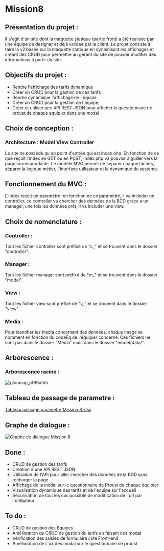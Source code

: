 # Mission8

## Présentation du projet :

Il s'agit d'un site dont la maquette statique (partie front) a été réalisée par une équipe de designer et déjà validée par le client.
Le projet consiste à faire la v2 basée sur la maquette statique en dynamisant les affichages et créant des CRUD pour permettre au gérant du 
site de pouvoir modifier des informations à partir du site.

## Objectifs du projet :

- Rendre l'affichage des tarifs dynamique
- Créer un CRUD pour la gestion de ces tarifs
- Rendre dynamique l'affichage de l'equipe
- Créer un CRUD pour la gestion de l'equipe
- Créer et utiliser une API REST JSON pour afficher le questionnaire de proust de chaque equipier dans une modal

## Choix de conception :

### Architecture : Model View Controller

Le site ne possède qu'un point d'entrée qui est index.php.
En fonction de ce que reçoit l'index en GET ou en POST, index.php va pouvoir aiguiller vers la page correspondante.
Le modèle MVC permet de séparer chaque tâches, séparer la logique métier, l'interface utilisateur et la dynamique du système.

## Fonctionnement du MVC :

L'index reçoit un paramètre, en fonction de ce paramètre, il va includer un controller, ce controller va chercher des données de la BDD
gràce a un manager, une fois les données prêt, il va includer une view.

## Choix de nomenclature :

### Controller : 

Tout les fichier controller sont préfixé de "c_" et se trouvent dans le dossier "controller".

### Manager :

Tout les fichier manager sont préfixé de "m_" et se trouvent dans le dossier "model".

### View :

Tout les fichier view sont préfixé de "v_" et se trouvent dans le dossier "view".

### Media :

Pour identifier les media concernant des données, chaque image se nomment en fonction du codeEq de l'équipier concerné. Ces fichiers ne sont pas
dans le dossier "Media" mais dans le dossier "model/data/".

## Arborescence :

### Arborescence racine :

![gloomap_5f89afdb](https://user-images.githubusercontent.com/69463293/118407536-37a56a00-b692-11eb-91c7-013958488dbe.png)

## Tableau de passage de parametre :

[Tableau passage parametre Mission 8.xlsx](https://github.com/RomainLefranc/Mission8/files/6489729/Tableau.passage.parametre.Mission.8.xlsx)

## Graphe de dialogue :

![Graphe de dialogue Mission 8](https://user-images.githubusercontent.com/69463293/118407801-65d77980-b693-11eb-9caa-c2b3b6e3ab5b.jpg)

## Done :

- CRUD de gestion des tarifs
- Création d'une API REST JSON
- Utilisation de l'API pour aller chercher des données de la BDD sans recharger la page
- Affichage de la modal sur le questionnaire de Proust de chaque équipier
- Visualisation dynamique des tarifs et de l'equipe sur l'accueil
- Sécurisation de tout les cas possible de modification de l'url par l'utilisateur

## To do :

- CRUD de gestion des Equipes
- Amélioration du CRUD de gestion du tarifs en faisant des modal
- Vérification des saisies de formulaire côté Front-end
- Amélioration de L'ux des modal sur le questionnaire de proust
